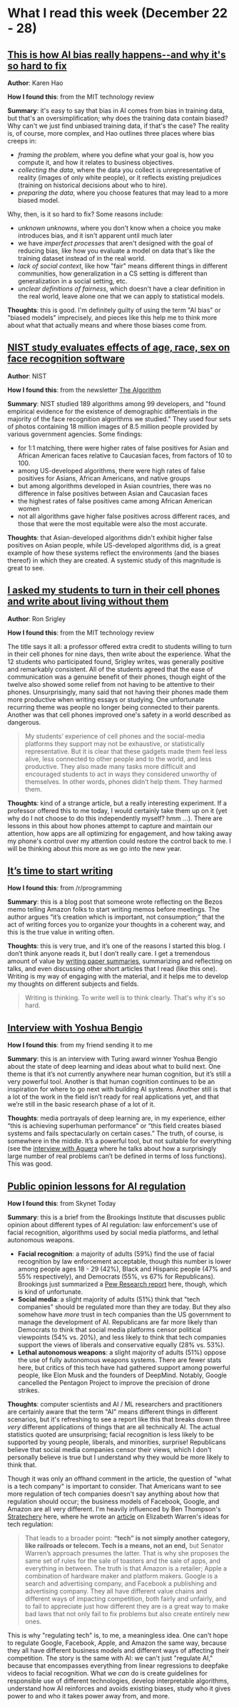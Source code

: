 <!-- date: 2019-12-22 -->
# What I read this week (December 22 - 28)

## [This is how AI bias really happens--and why it's so hard to fix](https://www.technologyreview.com/s/612876/this-is-how-ai-bias-really-happensand-why-its-so-hard-to-fix/)
**Author**: Karen Hao

**How I found this**: from the MIT technology review

**Summary**: it's easy to say that bias in AI comes from bias in training data, but that's an oversimplification; why does the training data contain biased? Why can't we just find unbiased training data, if that's the case? The reality is, of course, more complex, and Hao outlines three places where bias creeps in:

 * *framing the problem*, where you define what your goal is, how you compute it, and how it relates to business objectives.
 * *collecting the data*, where the data you collect is unrepresentative of reality (images of only white people), or it reflects existing prejudices (training on historical decisions about who to hire).
 * *preparing the data*, where you choose features that may lead to a more biased model.

Why, then, is it so hard to fix? Some reasons include:

 * *unknown unknowns*, where you don't know when a choice you make introduces bias, and it isn't apparent until much later
 * we have *imperfect processes* that aren't designed with the goal of reducing bias, like how you evaluate a model on data that's like the training dataset instead of in the real world.
 * *lack of social context*, like how "fair" means different things in different communities, how generalization in a CS setting is different than generalization in a social setting, etc.
 * *unclear definitions of fairness*, which doesn't have a clear definition in the real world, leave alone one that we can apply to statistical models.

**Thoughts**: this is good. I'm definitely guilty of using the term "AI bias" or "biased models" imprecisely, and pieces like this help me to think more about what that actually means and where those biases come from.

## [NIST study evaluates effects of age, race, sex on face recognition software](https://www.nist.gov/news-events/news/2019/12/nist-study-evaluates-effects-race-age-sex-face-recognition-software)
**Author**: NIST

**How I found this**: from the newsletter [The Algorithm](https://www.the-algorithm.net/newsletter)

**Summary**: NIST studied 189 algorithms among 99 developers, and "found empirical evidence for the existence of demographic differentials in the majority of the face recognition algorithms we studied." They used four sets of photos containing 18 million images of 8.5 million people provided by various government agencies. Some findings:

 * for 1:1 matching, there were higher rates of false positives for Asian and African American faces relative to Caucasian faces, from factors of 10 to 100.
 * among US-developed algorithms, there were high rates of false positives for Asians, African Americans, and native groups
 * but among algorithms developed in Asian countries, there was no difference in false positives between Asian and Caucasian faces
 * the highest rates of false positives came among African American women
 * not all algorithms gave higher false positives across different races, and those that were the most equitable were also the most accurate.

**Thoughts**: that Asian-developed algorithms didn't exhibit higher false positives on Asian people, while US-developed algorithms did, is a great example of how these systems reflect the environments (and the biases thereof) in which they are created. A systemic study of this magnitude is great to see.

## [I asked my students to turn in their cell phones and write about living without them](https://www.technologyreview.com/s/614934/teenagers-without-cell-phones/)
**Author**: Ron Srigley

**How I found this**: from the MIT technology review

The title says it all: a professor offered extra credit to students willing to turn in their cell phones for nine days, then write about the experience. What the 12 students who participated found, Srigley writes, was generally positive and remarkably consistent. All of the students agreed that the ease of communication was a genuine benefit of their phones, though eight of the twelve also showed some relief from not having to be attentive to their phones. Unsurprisingly, many said that not having their phones made them more productive when writing essays or studying. One unfortunate recurring theme was people no longer being connected to their parents. Another was that cell phones improved one's safety in a world described as dangerous.

> My students’ experience of cell phones and the social-media platforms they support may not be exhaustive, or statistically representative. But it is clear that these gadgets made them feel less alive, less connected to other people and to the world, and less productive. They also made many tasks more difficult and encouraged students to act in ways they considered unworthy of themselves. In other words, phones didn’t help them. They harmed them.

**Thoughts**: kind of a strange article, but a really interesting experiment. If a professor offered this to me today, I would certainly take them up on it (yet why do I not choose to do this independently myself? hmm ...). There are lessons in this about how phones attempt to capture and maintain our attention, how apps are all optimizing for engagement, and how taking away my phone's control over my attention could restore the control back to me. I will be thinking about this more as we go into the new year.

## [It’s time to start writing](https://alexnixon.github.io/2019/12/10/writing.html)

**How I found this**: from /r/programming

**Summary**: this is a blog post that someone wrote reflecting on the Bezos memo telling Amazon folks to start writing memos before meetings. The author argues “it’s creation which is important, not consumption;” that the act of writing forces you to organize your thoughts in a coherent way, and this is the true value in writing often.

**Thoughts**: this is very true, and it’s one of the reasons I started this blog. I don’t think anyone reads it, but I don’t really care. I get a tremendous amount of value by [writing paper summaries](https://tusharc.dev/site/posts/why_papers.html), summarizing and reflecting on talks, and even discussing other short articles that I read (like this one). Writing is my way of engaging with the material, and it helps me to develop my thoughts on different subjects and fields.

> Writing is thinking. To write well is to think clearly. That's why it's so hard.

## [Interview with Yoshua Bengio](https://spectrum.ieee.org/tech-talk/robotics/artificial-intelligence/yoshua-bengio-revered-architect-of-ai-has-some-ideas-about-what-to-build-next)

**How I found this**: from my friend sending it to me

**Summary**: this is an interview with Turing award winner Yoshua Bengio about the state of deep learning and ideas about what to build next. One theme is that it’s not currently anywhere near human cognition, but it’s still a very powerful tool. Another is that human cognition continues to be an inspiration for where to go next with building AI systems. Another still is that a lot of the work in the field isn’t ready for real applications yet, and that we’re still in the basic research phase of a lot of it.

**Thoughts**: media portrayals of deep learning are, in my experience, either “this is achieving superhuman performance” or “this field creates biased systems and fails spectacularly on certain cases.” The truth, of course, is somewhere in the middle. It’s a powerful tool, but not suitable for everything (see the [interview with Aguera](https://tusharc.dev/site/posts/talk_aguera_neurips.html) where he talks about how a surprisingly large number of real problems can’t be defined in terms of loss functions). This was good.

## [Public opinion lessons for AI regulation](https://www.brookings.edu/research/public-opinion-lessons-for-ai-regulation/)

**How I found this**: from Skynet Today

**Summary**: this is a brief from the Brookings Institute that discusses public opinion about different types of AI regulation: law enforcement's use of facial recognition, algorithms used by social media platforms, and lethal autonomous weapons.

 * **Facial recognition**: a majority of adults (59%) find the use of facial recognition by law enforcement acceptable, though this number is lower among people ages 18 - 29 (42%), Black and Hispanic people (47% and 55% respectively), and Democrats (55%, vs 67% for Republicans). Brookings just summarized a [Pew Research report](https://www.pewresearch.org/internet/2019/09/05/more-than-half-of-u-s-adults-trust-law-enforcement-to-use-facial-recognition-responsibly/) here, though, which is kind of unfortunate.
 * **Social media**: a slight majority of adults (51%) think that "tech companies" should be regulated more than they are today. But they also somehow have *more* trust in tech companies than the US government to manage the development of AI. Republicans are far more likely than Democrats to think that social media platforms censor political viewpoints (54% vs. 20%), and less likely to think that tech companies support the views of liberals and conservative equally (28% vs. 53%).
 * **Lethal autonomous weapons**: a slight majority of adults (51%) oppose the use of fully autonomous weapons systems. There are fewer stats here, but critics of this tech have had gathered support among powerful people, like Elon Musk and the founders of DeepMind. Notably, Google cancelled the Pentagon Project to improve the precision of drone strikes.

**Thoughts**: computer scientists and AI / ML researchers and practitioners are certainly aware that the term "AI" means different things in different scenarios, but it's refreshing to see a report like this that breaks down three *very* different applications of things that are all technically AI. The actual statistics quoted are unsurprising; facial recognition is less likely to be supported by young people, liberals, and minorities, surprise! Republicans believe that social media companies censor their views, which I don't personally believe is true but I understand why they would be more likely to think that.

Though it was only an offhand comment in the article, the question of "what is a tech company" is important to consider. That Americans want to see more regulation of tech companies doesn't say anything about how that regulation should occur; the business models of Facebook, Google, and Amazon are all very different. I'm heavily influenced by Ben Thompson's [Stratechery](https://stratechery.com) here, where he wrote an [article](https://stratechery.com/2019/where-warrens-wrong/) on Elizabeth Warren's ideas for tech regulation:

> That leads to a broader point: **“tech” is not simply another category, like railroads or telecom. Tech is a means, not an end,** but Senator Warren’s approach presumes the latter. That is why she proposes the same set of rules for the sale of toasters and the sale of apps, and everything in between. The truth is that Amazon is a retailer; Apple a combination of hardware maker and platform makers. Google is a search and advertising company, and Facebook a publishing and advertising company. They all have different value chains and different ways of impacting competition, both fairly and unfairly, and to fail to appreciate just how different they are is a great way to make bad laws that not only fail to fix problems but also create entirely new ones.

This is why "regulating tech" is, to me, a meaningless idea. One can't hope to regulate Google, Facebook, Apple, and Amazon the same way, because they all have different business models and different ways of affecting their competition. The story is the same with AI: we can't just "regulate AI," because that encompasses everything from linear regressions to deepfake videos to facial recognition. What we *can* do is create guidelines for responsible use of different technologies,
develop interpretable algorithms, understand how AI reinforces and avoids existing biases, study who it gives power to and who it takes power away from, and more.
